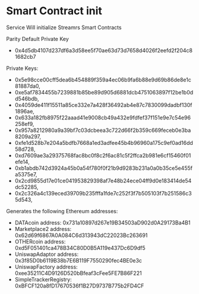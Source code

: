 # Smart Contract init
Service Will initialize Streamrs Smart Contracts

Parity Default Private Key 
* 0x4d5db4107d237df6a3d58ee5f70ae63d73d7658d4026f2eefd2f204c81682cb7

Private Keys:
* 0x5e98cce00cff5dea6b454889f359a4ec06b9fa6b88e9d69b86de8e1c81887da0,
* 0xe5af7834455b7239881b85be89d905d6881dcb4751063897f12be1b0dd546bdb,
* 0x4059de411f15511a85ce332e7a428f36492ab4e87c7830099dadbf130f1896ae,
* 0x633a182fb8975f22aaad41e9008cb49a432e9fdfef37f151e9e7c54e96258ef9,
* 0x957a8212980a9a39bf7c03dcbeea3c722d66f2b359c669feceb0e3ba8209a297,
* 0xfe1d528b7e204a5bdfb7668a1ed3adfee45b4b96960a175c9ef0ad16dd58d728,
* 0xd7609ae3a29375768fac8bc0f8c2f6ac81c5f2ffca2b981e6cf15460f01efe14,
* 0xb1abdb742d3924a45b0a54f780f0f21b9d9283b231a0a0b35ce5e455fa5375e7,
* 0x2cd9855d17e01ce041953829398af7e48b24ece04ff9d0e183414de54dc52285,
* 0x2c326a4c139eced39709b235fffa1fde7c252f3f7b505103f7b251586c35d543,


Generates the following Ethereum addresses:
* DATAcoin address: 0x731a10897d267e19B34503aD902d0A29173Ba4B1
* Marketplace2 address: 0x62d69f6867A0A084C6d313943dC22023Bc263691
* OTHERcoin address: 0xd5F051401ca478B34C80D0B5A119e437Dc6D9df5
* UniswapAdaptor address: 0x3f85D0b6119B38b7E6B119F7550290fec4BE0e3c
* UniswapFactory address: 0xee35211C4D9126D520bBfeaf3cFee5FE7B86F221
* SimpleTrackerRegistry: 0xBFCF120a8fD17670536f1B27D9737B775b2FD4CF


